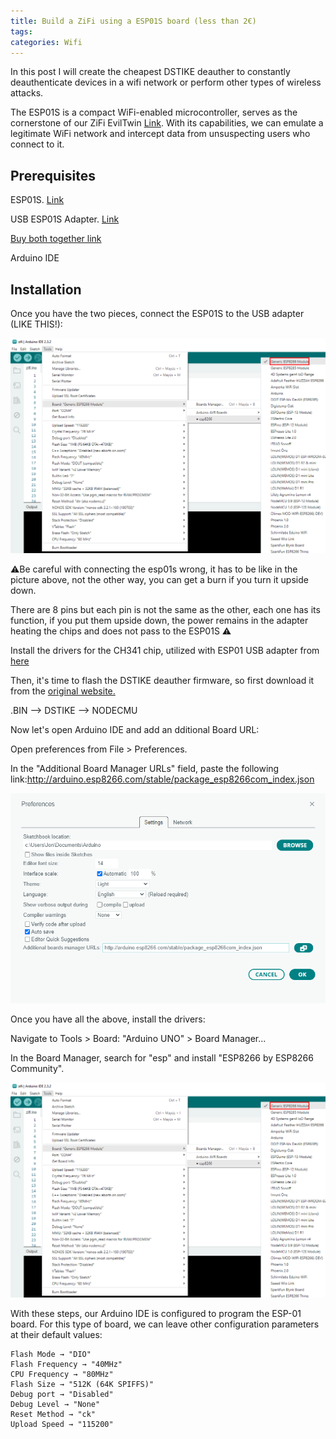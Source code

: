 ```yaml
---
title: Build a ZiFi using a ESP01S board (less than 2€)
tags: 
categories: Wifi
---
```


In this post I will create the cheapest DSTIKE deauther to constantly deauthenticate devices in a wifi network or perform other types of wireless attacks.

The ESP01S is a compact WiFi-enabled microcontroller, serves as the cornerstone of our ZiFi EvilTwin  [Link](https://github.com/sankethj/ZiFi). With its capabilities, we can emulate a legitimate WiFi network and intercept data from unsuspecting users who connect to it.

## Prerequisites

ESP01S. [Link](https://es.aliexpress.com/item/1005006323836809.html?spm=a2g0o.productlist.main.1.28415b914FtJbl&algo_pvid=ca944ce8-7dae-48fb-9d55-2356d438dcf7&algo_exp_id=ca944ce8-7dae-48fb-9d55-2356d438dcf7-0&pdp_npi=4%40dis%21EUR%214.21%211.38%21%21%2132.06%2110.51%21%40211b61a417088881547937946ebbb6%2112000036764337055%21sea%21ES%213170010347%21&curPageLogUid=6AcsFvLv3Uhi&utparam-url=scene%3Asearch%7Cquery_from%3A)

USB ESP01S Adapter. [Link](https://es.aliexpress.com/item/1005003772310662.html?spm=a2g0o.productlist.main.21.2d2d316fsmZ9iq&algo_pvid=b1e91228-dbab-4a9d-b1be-8f97de1fc506&algo_exp_id=b1e91228-dbab-4a9d-b1be-8f97de1fc506-10&pdp_npi=4%40dis%21EUR%212.12%211.44%21%21%212.24%211.52%21%40211b613117088881362586120e8ee5%2112000027112227203%21sea%21ES%213170010347%21&curPageLogUid=7Dhw4WLwdVY0&utparam-url=scene%3Asearch%7Cquery_from%3A)

[Buy both together link](https://es.aliexpress.com/item/1005002975811689.html?spm=a2g0o.productlist.main.5.6be9767fz26r9g&algo_pvid=639524e7-0b00-42fb-ad74-19ae97538200&algo_exp_id=639524e7-0b00-42fb-ad74-19ae97538200-2&pdp_ext_f=%7B%22sku_id%22%3A%2212000023045787079%22%7D&pdp_npi=3%40dis%21EUR%214.09%212.91%21%21%21%21%21%40211beca116792522848537831d0703%2112000023045787079%21sea%21ES%213767851196&curPageLogUid=JBsjD0LjXKUa)

Arduino IDE

## Installation

Once you have the two pieces, connect the ESP01S to the USB adapter (LIKE THIS!):

![Screenshot_1.png](/assets/img/screenshots/zifi/Screenshot_1.png)

⚠️Be careful with connecting the esp01s wrong, it has to be like in the picture above, not the other way, you can get a burn if you turn it upside down.

There are 8 pins but each pin is not the same as the other, each one has its function, if you put them upside down, the power remains in the adapter heating the chips and does not pass to the ESP01S ⚠️

Install the drivers for the CH341 chip, utilized with ESP01 USB adapter from [here](https://www.wch-ic.com/downloads/CH341SER_ZIP.html)

Then, it's time to flash the DSTIKE deauther firmware, so first download it from the [original website.](https://deauther.com/docs/download/)

.BIN --> DSTIKE --> NODECMU

Now let's open Arduino IDE and add an dditional Board URL:

Open preferences from File > Preferences.

In the "Additional Board Manager URLs" field, paste the following link:http://arduino.esp8266.com/stable/package_esp8266com_index.json

![Screenshot_10.png](/assets/img/screenshots/zifi/Screenshot_10.png)

Once you have all the above, install the drivers:

Navigate to Tools > Board: "Arduino UNO" > Board Manager...

In the Board Manager, search for "esp" and install "ESP8266 by ESP8266 Community".

![Screenshot_1.png](/assets/img/screenshots/zifi/Screenshot_1.png)

With these steps, our Arduino IDE is configured to program the ESP-01 board. For this type of board, we can leave other configuration parameters at their default values:

    Flash Mode → "DIO"
    Flash Frequency → "40MHz"
    CPU Frequency → "80MHz"
    Flash Size → "512K (64K SPIFFS)"
    Debug port → "Disabled"
    Debug Level → "None"
    Reset Method → "ck"
    Upload Speed → "115200"

